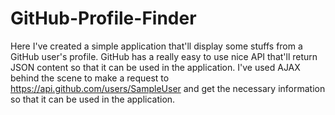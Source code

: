 # GitHub-Profile-Finder
Here I've created a simple application that'll display some stuffs from a GitHub user's profile. GitHub has a really easy to use nice API that'll return JSON content so that it can be used in the application. I've used AJAX behind the scene to make a request to https://api.github.com/users/SampleUser and get the necessary information so that it can be used in the application.
